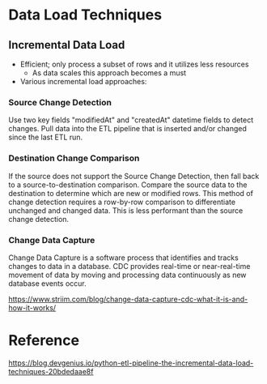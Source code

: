 # Data Load Techniques

## Incremental Data Load
* Efficient; only process a subset of rows and it utilizes less resources
    * As data scales this approach becomes a must
* Various incremental load approaches:

### Source Change Detection
Use two key fields "modifiedAt" and "createdAt" datetime fields to detect changes. Pull data into the ETL pipeline that is inserted and/or changed since the last ETL run.

### Destination Change Comparison
If the source does not support the Source Change Detection, then fall back to a source-to-destination comparison. Compare the source data to the destination to determine which are new or modified rows. This method of change detection requires a row-by-row comparison to differentiate unchanged and changed data. This is less performant than the source change detection. 

### Change Data Capture
Change Data Capture is a software process that identifies and tracks changes to data in a database. 
CDC provides real-time or near-real-time movement of data by moving and processing data continuously as new database events occur.

https://www.striim.com/blog/change-data-capture-cdc-what-it-is-and-how-it-works/




# Reference
https://blog.devgenius.io/python-etl-pipeline-the-incremental-data-load-techniques-20bdedaae8f